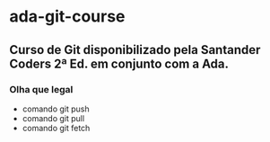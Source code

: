 # ada-git-course


## Curso de Git disponibilizado pela Santander Coders 2ª Ed. em conjunto com a Ada.


### Olha que legal
* comando git push
* comando git pull
* comando git fetch
